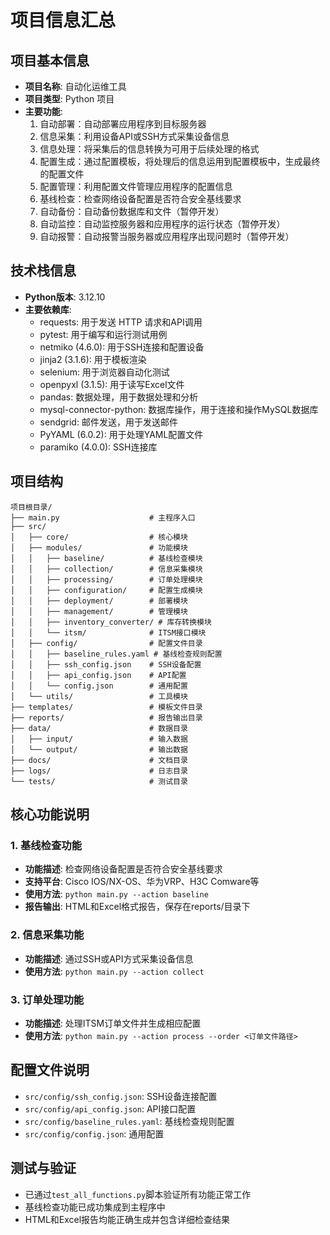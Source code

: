 # 项目信息汇总

## 项目基本信息
- **项目名称**: 自动化运维工具
- **项目类型**: Python 项目
- **主要功能**: 
  1. 自动部署：自动部署应用程序到目标服务器
  2. 信息采集：利用设备API或SSH方式采集设备信息
  3. 信息处理：将采集后的信息转换为可用于后续处理的格式
  4. 配置生成：通过配置模板，将处理后的信息运用到配置模板中，生成最终的配置文件
  5. 配置管理：利用配置文件管理应用程序的配置信息
  6. 基线检查：检查网络设备配置是否符合安全基线要求
  7. 自动备份：自动备份数据库和文件（暂停开发）
  8. 自动监控：自动监控服务器和应用程序的运行状态（暂停开发）
  9. 自动报警：自动报警当服务器或应用程序出现问题时（暂停开发）

## 技术栈信息
- **Python版本**: 3.12.10
- **主要依赖库**:
  - requests: 用于发送 HTTP 请求和API调用
  - pytest: 用于编写和运行测试用例
  - netmiko (4.6.0): 用于SSH连接和配置设备
  - jinja2 (3.1.6): 用于模板渲染
  - selenium: 用于浏览器自动化测试
  - openpyxl (3.1.5): 用于读写Excel文件
  - pandas: 数据处理，用于数据处理和分析
  - mysql-connector-python: 数据库操作，用于连接和操作MySQL数据库
  - sendgrid: 邮件发送，用于发送邮件
  - PyYAML (6.0.2): 用于处理YAML配置文件
  - paramiko (4.0.0): SSH连接库

## 项目结构
```
项目根目录/
├── main.py                    # 主程序入口
├── src/
│   ├── core/                  # 核心模块
│   ├── modules/               # 功能模块
│   │   ├── baseline/          # 基线检查模块
│   │   ├── collection/        # 信息采集模块
│   │   ├── processing/        # 订单处理模块
│   │   ├── configuration/     # 配置生成模块
│   │   ├── deployment/        # 部署模块
│   │   ├── management/        # 管理模块
│   │   ├── inventory_converter/ # 库存转换模块
│   │   └── itsm/              # ITSM接口模块
│   ├── config/                # 配置文件目录
│   │   ├── baseline_rules.yaml # 基线检查规则配置
│   │   ├── ssh_config.json    # SSH设备配置
│   │   ├── api_config.json    # API配置
│   │   └── config.json        # 通用配置
│   └── utils/                 # 工具模块
├── templates/                 # 模板文件目录
├── reports/                   # 报告输出目录
├── data/                      # 数据目录
│   ├── input/                 # 输入数据
│   └── output/                # 输出数据
├── docs/                      # 文档目录
├── logs/                      # 日志目录
└── tests/                     # 测试目录
```

## 核心功能说明

### 1. 基线检查功能
- **功能描述**: 检查网络设备配置是否符合安全基线要求
- **支持平台**: Cisco IOS/NX-OS、华为VRP、H3C Comware等
- **使用方法**: `python main.py --action baseline`
- **报告输出**: HTML和Excel格式报告，保存在reports/目录下

### 2. 信息采集功能
- **功能描述**: 通过SSH或API方式采集设备信息
- **使用方法**: `python main.py --action collect`

### 3. 订单处理功能
- **功能描述**: 处理ITSM订单文件并生成相应配置
- **使用方法**: `python main.py --action process --order <订单文件路径>`

## 配置文件说明
- `src/config/ssh_config.json`: SSH设备连接配置
- `src/config/api_config.json`: API接口配置
- `src/config/baseline_rules.yaml`: 基线检查规则配置
- `src/config/config.json`: 通用配置

## 测试与验证
- 已通过`test_all_functions.py`脚本验证所有功能正常工作
- 基线检查功能已成功集成到主程序中
- HTML和Excel报告均能正确生成并包含详细检查结果